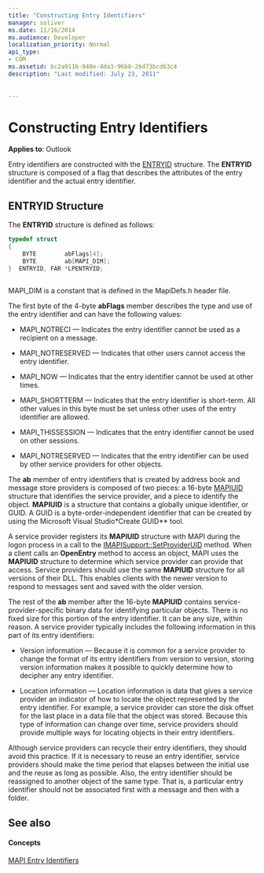 ```yaml
---
title: "Constructing Entry Identifiers"
manager: soliver
ms.date: 11/16/2014
ms.audience: Developer
localization_priority: Normal
api_type:
- COM
ms.assetid: bc2a9116-948e-4da3-96b8-26d73bcd63c4
description: "Last modified: July 23, 2011"
 
 
---
```


# Constructing Entry Identifiers

  
  
**Applies to**: Outlook 
  
Entry identifiers are constructed with the [ENTRYID](entryid.md) structure. The **ENTRYID** structure is composed of a flag that describes the attributes of the entry identifier and the actual entry identifier. 
  
## ENTRYID Structure

The **ENTRYID** structure is defined as follows: 
  
```cpp
typedef struct
{
    BYTE        abFlags[4];
    BYTE        ab[MAPI_DIM];
}  ENTRYID, FAR *LPENTRYID;
 
```

MAPI_DIM is a constant that is defined in the MapiDefs.h header file. 
  
The first byte of the 4-byte **abFlags** member describes the type and use of the entry identifier and can have the following values: 
  
- MAPI_NOTRECI — Indicates the entry identifier cannot be used as a recipient on a message.
    
- MAPI_NOTRESERVED — Indicates that other users cannot access the entry identifier.
    
- MAPI_NOW — Indicates that the entry identifier cannot be used at other times.
    
- MAPI_SHORTTERM — Indicates that the entry identifier is short-term. All other values in this byte must be set unless other uses of the entry identifier are allowed.
    
- MAPI_THISSESSION — Indicates that the entry identifier cannot be used on other sessions.
    
- MAPI_NOTRESERVED — Indicates that the entry identifier can be used by other service providers for other objects.
    
The **ab** member of entry identifiers that is created by address book and message store providers is composed of two pieces: a 16-byte [MAPIUID](mapiuid.md) structure that identifies the service provider, and a piece to identify the object. **MAPIUID** is a structure that contains a globally unique identifier, or GUID. A GUID is a byte-order-independent identifier that can be created by using the Microsoft Visual Studio*Create GUID** tool. 
  
A service provider registers its **MAPIUID** structure with MAPI during the logon process in a call to the [IMAPISupport::SetProviderUID](imapisupport-setprovideruid.md) method. When a client calls an **OpenEntry** method to access an object, MAPI uses the **MAPIUID** structure to determine which service provider can provide that access. Service providers should use the same **MAPIUID** structure for all versions of their DLL. This enables clients with the newer version to respond to messages sent and saved with the older version. 
  
The rest of the **ab** member after the 16-byte **MAPIUID** contains service-provider-specific binary data for identifying particular objects. There is no fixed size for this portion of the entry identifier. It can be any size, within reason. A service provider typically includes the following information in this part of its entry identifiers: 
  
- Version information — Because it is common for a service provider to change the format of its entry identifiers from version to version, storing version information makes it possible to quickly determine how to decipher any entry identifier.
    
- Location information — Location information is data that gives a service provider an indicator of how to locate the object represented by the entry identifier. For example, a service provider can store the disk offset for the last place in a data file that the object was stored. Because this type of information can change over time, service providers should provide multiple ways for locating objects in their entry identifiers.
    
Although service providers can recycle their entry identifiers, they should avoid this practice. If it is necessary to reuse an entry identifier, service providers should make the time period that elapses between the initial use and the reuse as long as possible. Also, the entry identifier should be reassigned to another object of the same type. That is, a particular entry identifier should not be associated first with a message and then with a folder.
  
## See also

#### Concepts

[MAPI Entry Identifiers](mapi-entry-identifiers.md)

